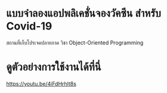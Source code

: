 # แบบจำลองแอปพลิเคชั่นจองวัคซีน สำหรับ Covid-19
สถานที่เก็บโปรเจคปลายภาค วิชา Object-Oriented Programming

# ดูตัวอย่างการใช้งานได้ที่นี่
https://youtu.be/4iFdHrhlt8s
